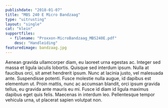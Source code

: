 ```yaml
---
publishdate: "2018-01-07"
title: "MBS 240 E Micro Bandzaag"
type: "uitrusting"
layout: "single"
cat: "klein"
supportfiles:
  - filename: "Proxxon-MicroBandzaag_MBS240E.pdf"
    desc: "Handleiding"
featuredimage: bandzaag.jpg
---
```

Aenean gravida ullamcorper diam, eu laoreet urna egestas ac. Integer sed massa et ligula iaculis lobortis. Quisque sed interdum ipsum. Nulla at faucibus orci, sit amet hendrerit ipsum. Nunc at lacinia justo, vel malesuada ante. Suspendisse potenti. Fusce molestie nulla augue, id dapibus est elementum ut. Proin mattis, nunc ac accumsan blandit, orci ipsum gravida tellus, eu gravida ante mauris eu mi. Fusce id diam id ligula maximus dapibus eget quis felis. Maecenas in interdum leo. Pellentesque tempor vehicula urna, ut placerat sapien volutpat non. 